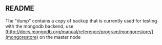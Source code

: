 ## README

The "dump" contains a copy of backup that is currently used for testing with the mongodb backend, use [http://docs.mongodb.org/manual/reference/program/mongorestore/](mongorestore) on 
the master node

